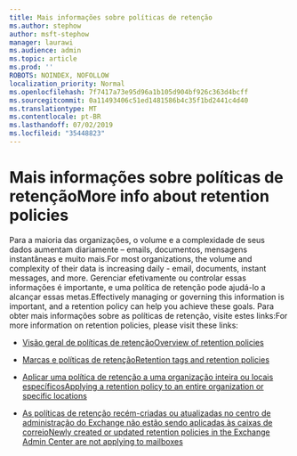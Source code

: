 ```yaml
---
title: Mais informações sobre políticas de retenção
ms.author: stephow
author: msft-stephow
manager: laurawi
ms.audience: admin
ms.topic: article
ms.prod: ''
ROBOTS: NOINDEX, NOFOLLOW
localization_priority: Normal
ms.openlocfilehash: 7f7417a73e95d96a1b105d904bf926c363d4bcff
ms.sourcegitcommit: 0a11493406c51ed1481586b4c35f1bd2441c4d40
ms.translationtype: MT
ms.contentlocale: pt-BR
ms.lasthandoff: 07/02/2019
ms.locfileid: "35448823"
---
```

# <a name="more-info-about-retention-policies"></a><span data-ttu-id="1a442-102">Mais informações sobre políticas de retenção</span><span class="sxs-lookup"><span data-stu-id="1a442-102">More info about retention policies</span></span>

<span data-ttu-id="1a442-103">Para a maioria das organizações, o volume e a complexidade de seus dados aumentam diariamente – emails, documentos, mensagens instantâneas e muito mais.</span><span class="sxs-lookup"><span data-stu-id="1a442-103">For most organizations, the volume and complexity of their data is increasing daily - email, documents, instant messages, and more.</span></span>
<span data-ttu-id="1a442-104">Gerenciar efetivamente ou controlar essas informações é importante, e uma política de retenção pode ajudá-lo a alcançar essas metas.</span><span class="sxs-lookup"><span data-stu-id="1a442-104">Effectively managing or governing this information is important, and a retention policy can help you achieve these goals.</span></span> <span data-ttu-id="1a442-105">Para obter mais informações sobre as políticas de retenção, visite estes links:</span><span class="sxs-lookup"><span data-stu-id="1a442-105">For more information on retention policies, please visit these links:</span></span>

- [<span data-ttu-id="1a442-106">Visão geral de políticas de retenção</span><span class="sxs-lookup"><span data-stu-id="1a442-106">Overview of retention policies</span></span>](https://docs.microsoft.com/office365/securitycompliance/retention-policies)

- [<span data-ttu-id="1a442-107">Marcas e políticas de retenção</span><span class="sxs-lookup"><span data-stu-id="1a442-107">Retention tags and retention policies</span></span>](https://docs.microsoft.com/exchange/security-and-compliance/messaging-records-management/retention-tags-and-policies)

- [<span data-ttu-id="1a442-108">Aplicar uma política de retenção a uma organização inteira ou locais específicos</span><span class="sxs-lookup"><span data-stu-id="1a442-108">Applying a retention policy to an entire organization or specific locations</span></span>](https://docs.microsoft.com/office365/securitycompliance/retention-policies#applying-a-retention-policy-to-an-entire-organization-or-specific-locations)

- [<span data-ttu-id="1a442-109">As políticas de retenção recém-criadas ou atualizadas no centro de administração do Exchange não estão sendo aplicadas às caixas de correio</span><span class="sxs-lookup"><span data-stu-id="1a442-109">Newly created or updated retention policies in the Exchange Admin Center are not applying to mailboxes</span></span>](https://docs.microsoft.com/alchemyinsights/retention-policies-in-exchange-admin-center-not-working)

